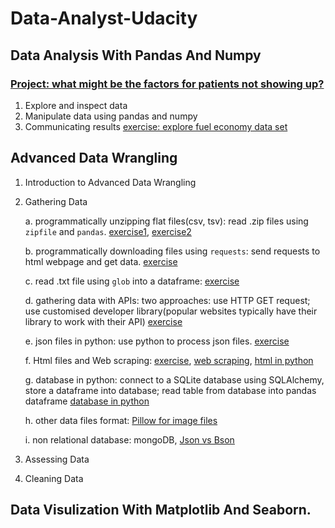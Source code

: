 # Data-Analyst-Udacity

## Data Analysis With Pandas And Numpy 

### [**Project: what might be the factors for patients not showing up?**](Projects/No_show_appointments.ipynb)
 
1. Explore and inspect data
2. Manipulate data using pandas and numpy
3. Communicating results [exercise: explore fuel economy data set](fuel_economy.ipynb)

## Advanced Data Wrangling

1. Introduction to Advanced Data Wrangling 
   
2. Gathering Data
   
   a. programmatically unzipping flat files(csv, tsv): read .zip files using `zipfile` and `pandas`. [exercise1](L2FlatFilesDemo.ipynb), [exercise2](DownloadandLoadFlatFiles.ipynb)

   b. programmatically downloading files using `requests`: send requests to html webpage and get data. [exercise](L2ProgrammaticallyDownloadFiles.ipynb)

   c. read .txt file using `glob` into a dataframe: [exercise](L2TextFileStructure.ipynb)

   d. gathering data with APIs: two approaches: use HTTP GET request; use customised developer library(popular websites typically have their library to work with their API) [exercise](L2API.ipynb)
   
   e. json files in python: use python to process json files. [exercise](L2JSONinpython.ipynb)

   f. Html files and Web scraping: [exercise](L2WebScraping.ipynb), [web scraping](ExerciseScrapeawebpage.ipynb), [html in python](L2HTMLFilesinPython.ipynb)

   g. database in python: connect to a SQLite database using SQLAlchemy, store a dataframe into database; read table from database into pandas dataframe [database in python](L2RelationalDatabases.ipynb)

   h. other data files format: [Pillow for image files](L2Pillow.ipynb)

   i. non relational database: mongoDB, [Json vs Bson](https://www.mongodb.com/json-and-bson)

   

   

4. Assessing Data
      
5. Cleaning Data

## Data Visulization With Matplotlib And Seaborn.
